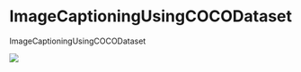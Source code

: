 # ImageCaptioningUsingCOCODataset
ImageCaptioningUsingCOCODataset

<img src = "iamges/encoder-decoder.png">
